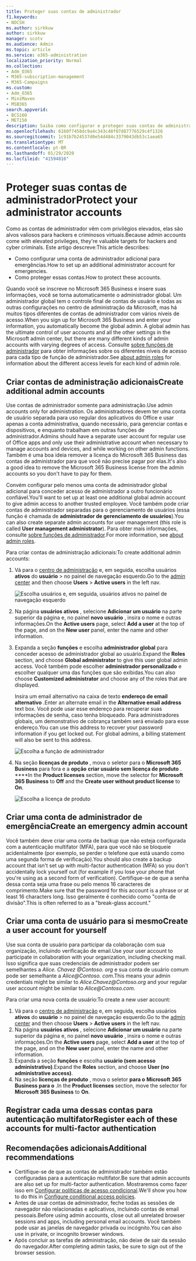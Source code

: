 ```yaml
---
title: Proteger suas contas de administrador
f1.keywords:
- NOCSH
ms.author: sirkkuw
author: sirkkuw
manager: scotv
ms.audience: Admin
ms.topic: article
ms.service: o365-administration
localization_priority: Normal
ms.collection:
- Adm_O365
- M365-subscription-management
- M365-Campaigns
ms.custom:
- Adm_O365
- MiniMaven
- MSB365
search.appverid:
- BCS160
- MET150
description: Saiba como configurar e proteger suas contas de administrador.
ms.openlocfilehash: 6160f7458dc9a4c343c48f07d87776529c4f1326
ms.sourcegitcommit: 1c91b7b24537d0e54d484c3379043db53c1aea65
ms.translationtype: MT
ms.contentlocale: pt-BR
ms.lasthandoff: 01/29/2020
ms.locfileid: "41594816"
---
```

# <a name="protect-your-administrator-accounts"></a><span data-ttu-id="db485-103">Proteger suas contas de administrador</span><span class="sxs-lookup"><span data-stu-id="db485-103">Protect your administrator accounts</span></span>

<span data-ttu-id="db485-104">Como as contas de administrador vêm com privilégios elevados, elas são alvos valiosos para hackers e criminosos virtuais.</span><span class="sxs-lookup"><span data-stu-id="db485-104">Because admin accounts come with elevated privileges, they're valuable targets for hackers and cyber criminals.</span></span> <span data-ttu-id="db485-105">Este artigo descreve:</span><span class="sxs-lookup"><span data-stu-id="db485-105">This article describes:</span></span>

- <span data-ttu-id="db485-106">Como configurar uma conta de administrador adicional para emergências.</span><span class="sxs-lookup"><span data-stu-id="db485-106">How to set up an additional administrator account for emergencies.</span></span>
- <span data-ttu-id="db485-107">Como proteger essas contas.</span><span class="sxs-lookup"><span data-stu-id="db485-107">How to protect these accounts.</span></span>
 
<span data-ttu-id="db485-108">Quando você se inscreve no Microsoft 365 Business e insere suas informações, você se torna automaticamente o administrador global. Um administrador global tem o controle final de contas de usuário e todas as outras configurações no centro de administração da Microsoft, mas há muitos tipos diferentes de contas de administrador com vários níveis de acesso.</span><span class="sxs-lookup"><span data-stu-id="db485-108">When you sign up for Microsoft 365 Business and enter your information, you automatically become the global admin. A global admin has the ultimate control of user accounts and all the other settings in the Microsoft admin center, but there are many different kinds of admin accounts with varying degrees of access.</span></span> <span data-ttu-id="db485-109">Consulte [sobre funções de administrador](https://docs.microsoft.com/office365/admin/add-users/about-admin-roles) para obter informações sobre os diferentes níveis de acesso para cada tipo de função de administrador.</span><span class="sxs-lookup"><span data-stu-id="db485-109">See [about admin roles](https://docs.microsoft.com/office365/admin/add-users/about-admin-roles) for information about the different access levels for each kind of admin role.</span></span>


## <a name="create-additional-admin-accounts"></a><span data-ttu-id="db485-110">Criar contas de administração adicionais</span><span class="sxs-lookup"><span data-stu-id="db485-110">Create additional admin accounts</span></span>

<span data-ttu-id="db485-111">Use contas de administrador somente para administração.</span><span class="sxs-lookup"><span data-stu-id="db485-111">Use admin accounts only for administration.</span></span> <span data-ttu-id="db485-112">Os administradores devem ter uma conta de usuário separada para uso regular dos aplicativos do Office e usar apenas a conta administrativa, quando necessário, para gerenciar contas e dispositivos, e enquanto trabalham em outras funções de administrador.</span><span class="sxs-lookup"><span data-stu-id="db485-112">Admins should have a separate user account for regular use of Office apps and only use their administrative account when necessary to manage accounts and devices, and while working on other admin functions.</span></span> <span data-ttu-id="db485-113">Também é uma boa ideia remover a licença do Microsoft 365 Business das contas de administrador para que você não precise pagar por elas.</span><span class="sxs-lookup"><span data-stu-id="db485-113">It's also a good idea to remove the Microsoft 365 Business license from the admin accounts so you don't have to pay for them.</span></span>

<span data-ttu-id="db485-114">Convém configurar pelo menos uma conta de administrador global adicional para conceder acesso de administrador a outro funcionário confiável.</span><span class="sxs-lookup"><span data-stu-id="db485-114">You'll want to set up at least one additional global admin account to give admin access to another trusted employee.</span></span> <span data-ttu-id="db485-115">Você também pode criar contas de administrador separadas para o gerenciamento de usuários (essa função é chamada de **administrador de gerenciamento de usuários**).</span><span class="sxs-lookup"><span data-stu-id="db485-115">You can also create separate admin accounts for user management (this role is called **User management administrator**).</span></span> <span data-ttu-id="db485-116">Para obter mais informações, consulte [sobre funções de administrador](https://docs.microsoft.com/office365/admin/add-users/about-admin-roles).</span><span class="sxs-lookup"><span data-stu-id="db485-116">For more information, see [about admin roles](https://docs.microsoft.com/office365/admin/add-users/about-admin-roles).</span></span>

<span data-ttu-id="db485-117">Para criar contas de administração adicionais:</span><span class="sxs-lookup"><span data-stu-id="db485-117">To create additional admin accounts:</span></span>

 1. <span data-ttu-id="db485-118">Vá para o <a href="https://go.microsoft.com/fwlink/p/?linkid=837890" target="_blank">centro de administração</a> e, em seguida, escolha usuários **ativos** do **usuário** \> no painel de navegação esquerdo.</span><span class="sxs-lookup"><span data-stu-id="db485-118">Go to the <a href="https://go.microsoft.com/fwlink/p/?linkid=837890" target="_blank">admin center</a> and then choose **Users** \> **Active users** in the left nav.</span></span>

    ![Escolha usuários e, em seguida, usuários ativos no painel de navegação esquerdo](media/Activeusers.png)

2. <span data-ttu-id="db485-120">Na página **usuários ativos** , selecione **Adicionar um usuário** na parte superior da página e, no painel **novo usuário** , insira o nome e outras informações.</span><span class="sxs-lookup"><span data-stu-id="db485-120">On the **Active users** page, select **Add a user** at the top of the page, and on the **New user** panel, enter the name and other information.</span></span>
3. <span data-ttu-id="db485-121">Expanda a seção **funções** e escolha **administrador global** para conceder acesso de administrador global ao usuário.</span><span class="sxs-lookup"><span data-stu-id="db485-121">Expand the **Roles** section, and choose **Global administrator** to give this user global admin access.</span></span> <span data-ttu-id="db485-122">Você também pode escolher **administrador personalizado** e escolher qualquer uma das funções que são exibidas.</span><span class="sxs-lookup"><span data-stu-id="db485-122">You can also choose **Customized administrator** and choose any of the roles that are displayed.</span></span>

    <span data-ttu-id="db485-123">Insira um email alternativo na caixa de texto **endereço de email alternativo** .</span><span class="sxs-lookup"><span data-stu-id="db485-123">Enter an alternate email in the **Alternative email address** text box.</span></span> <span data-ttu-id="db485-124">Você pode usar esse endereço para recuperar suas informações de senha, caso tenha bloqueado. Para administradores globais, um demonstrativo de cobrança também será enviado para esse endereço.</span><span class="sxs-lookup"><span data-stu-id="db485-124">You can use this address to recover your password information if you get locked out. For global admins, a billing statement will also be sent to this address.</span></span>

    ![Escolha a função de administrador](media/adminroles.png)
    
4. <span data-ttu-id="db485-126">Na seção **licenças de produto** , mova o seletor para o **Microsoft 365 Business** para fora e a **opção** **criar usuário sem licença de produto** . \*\*\*\*</span><span class="sxs-lookup"><span data-stu-id="db485-126">In the **Product licenses** section, move the selector for **Microsoft 365 Business** to **Off** and the **Create user without product license** to **On**.</span></span>

    ![Escolha a licença de produto](media/productlicense.png)

## <a name="create-an-emergency-admin-account"></a><span data-ttu-id="db485-128">Criar uma conta de administrador de emergência</span><span class="sxs-lookup"><span data-stu-id="db485-128">Create an emergency admin account</span></span>

<span data-ttu-id="db485-129">Você também deve criar uma conta de backup que não esteja configurada com a autenticação multifator (MFA), para que você não se bloqueie acidentalmente (por exemplo, se perder o telefone que está usando como uma segunda forma de verificação).</span><span class="sxs-lookup"><span data-stu-id="db485-129">You should also create a backup account that isn't set up with multi-factor authentication (MFA) so you don't accidentally lock yourself out (for example if you lose your phone that you're using as a second form of verification).</span></span> <span data-ttu-id="db485-130">Certifique-se de que a senha dessa conta seja uma frase ou pelo menos 16 caracteres de comprimento.</span><span class="sxs-lookup"><span data-stu-id="db485-130">Make sure that the password for this account is a phrase or at least 16 characters long.</span></span> <span data-ttu-id="db485-131">Isso geralmente é conhecido como "conta de divisão".</span><span class="sxs-lookup"><span data-stu-id="db485-131">This is often referred to as a "break-glass account."</span></span>

## <a name="create-a-user-account-for-yourself"></a><span data-ttu-id="db485-132">Criar uma conta de usuário para si mesmo</span><span class="sxs-lookup"><span data-stu-id="db485-132">Create a user account for yourself</span></span>

<span data-ttu-id="db485-133">Use sua conta de usuário para participar da colaboração com sua organização, incluindo verificação de email.</span><span class="sxs-lookup"><span data-stu-id="db485-133">Use your user account to participate in collaboration with your organization, including checking mail.</span></span> <span data-ttu-id="db485-134">Isso significa que suas credenciais de administrador podem ser semelhantes a *Alice<span></span>. Chavez @Contoso. org* e sua conta de usuário comum pode ser semelhante a *Alice<span></span>@Contoso. com*.</span><span class="sxs-lookup"><span data-stu-id="db485-134">This means your admin credentials might be similar to  *Alice.Chavez<span></span>@Contoso.org* and your regular user account might be similar to *Alice<span></span>@Contoso.com*.</span></span>

<span data-ttu-id="db485-135">Para criar uma nova conta de usuário:</span><span class="sxs-lookup"><span data-stu-id="db485-135">To create a new user account:</span></span>
1. <span data-ttu-id="db485-136">Vá para o <a href="https://go.microsoft.com/fwlink/p/?linkid=837890" target="_blank">centro de administração</a> e, em seguida, escolha usuários **ativos** do **usuário** \> no painel de navegação esquerdo.</span><span class="sxs-lookup"><span data-stu-id="db485-136">Go to the <a href="https://go.microsoft.com/fwlink/p/?linkid=837890" target="_blank">admin center</a> and then choose **Users** \> **Active users** in the left nav.</span></span>
2. <span data-ttu-id="db485-137">Na página **usuários ativos** , selecione **Adicionar um usuário** na parte superior da página e, no painel **novo usuário** , insira o nome e outras informações.</span><span class="sxs-lookup"><span data-stu-id="db485-137">On the **Active users** page, select **Add a user** at the top of the page, and on the **New user** panel, enter the name and other information.</span></span>
3. <span data-ttu-id="db485-138">Expanda a seção **funções** e escolha **usuário (sem acesso administrativo)**.</span><span class="sxs-lookup"><span data-stu-id="db485-138">Expand the **Roles** section, and choose **User (no administrative access)**.</span></span>
1. <span data-ttu-id="db485-139">Na seção **licenças de produto** , mova o seletor **para o** **Microsoft 365 Business para o** .</span><span class="sxs-lookup"><span data-stu-id="db485-139">In the **Product licenses** section, move the selector for **Microsoft 365 Business** to **On**.</span></span> 

## <a name="register-each-of-these-accounts-for-multi-factor-authentication"></a><span data-ttu-id="db485-140">Registrar cada uma dessas contas para autenticação multifator</span><span class="sxs-lookup"><span data-stu-id="db485-140">Register each of these accounts for multi-factor authentication</span></span>


## <a name="additional-recommendations"></a><span data-ttu-id="db485-141">Recomendações adicionais</span><span class="sxs-lookup"><span data-stu-id="db485-141">Additional recommendations</span></span>

- <span data-ttu-id="db485-142">Certifique-se de que as contas de administrador também estão configuradas para a autenticação multifator.</span><span class="sxs-lookup"><span data-stu-id="db485-142">Be sure that admin accounts are also set up for multi-factor authentication.</span></span> <span data-ttu-id="db485-143">Mostraremos como fazer isso em [Configurar políticas de acesso condicional](m365-campaigns-conditional-access.md).</span><span class="sxs-lookup"><span data-stu-id="db485-143">We'll show you how to do this in [Configure conditional access policies](m365-campaigns-conditional-access.md).</span></span>
- <span data-ttu-id="db485-144">Antes de usar contas de administrador, feche todas as sessões de navegador não relacionadas e aplicativos, incluindo contas de email pessoais.</span><span class="sxs-lookup"><span data-stu-id="db485-144">Before using admin accounts, close out all unrelated browser sessions and apps, including personal email accounts.</span></span> <span data-ttu-id="db485-145">Você também pode usar as janelas de navegador privada ou incógnito.</span><span class="sxs-lookup"><span data-stu-id="db485-145">You can also use in private, or incognito browser windows.</span></span>
- <span data-ttu-id="db485-146">Após concluir as tarefas de administração, não deixe de sair da sessão do navegador.</span><span class="sxs-lookup"><span data-stu-id="db485-146">After completing admin tasks, be sure to sign out of the browser session.</span></span>